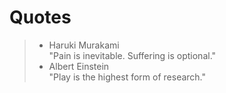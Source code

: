 # Quotes  
> - Haruki Murakami  
>"Pain is inevitable. Suffering is optional."  
> - Albert Einstein  
>"Play is the highest form of research."
